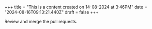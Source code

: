 +++
title = "This is a content created on 14-08-2024 at 3:46PM"
date = "2024-08-16T09:13:21.440Z"
draft = false
+++

  Review and merge the pull requests.
        